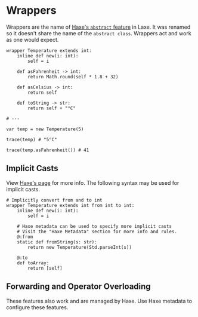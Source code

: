 # Wrappers

Wrappers are the name of [Haxe's `abstract` feature](https://haxe.org/manual/types-abstract.html) in Laxe. It was renamed so it doesn't share the name of the `abstract class`. Wrappers act and work as one would expect.
```laxe
wrapper Temperature extends int:
	inline def new(i: int):
		self = i

	def asFahrenheit -> int:
		return Math.round(self * 1.8 + 32)

	def asCelsius -> int:
		return self

	def toString -> str:
		return self + "°C"

# ---

var temp = new Temperature(5)

trace(temp) # "5°C"

trace(temp.asFahrenheit()) # 41
```

## Implicit Casts

View [Haxe's page](https://haxe.org/manual/types-abstract-implicit-casts.html) for more info. The following syntax may be used for implicit casts.

```laxe
# Implicitly convert from and to int
wrapper Temperature extends int from int to int:
	inline def new(i: int):
		self = i

	# Haxe metadata can be used to specify more implicit casts
	# Visit the "Haxe Metadata" section for more info and rules.
	@:from
	static def fromString(s: str):
		return new Temperature(Std.parseInt(s))

	@:to
	def toArray:
		return [self]
```

## Forwarding and Operator Overloading

These features also work and are managed by Haxe. Use Haxe metadata to configure these features.
